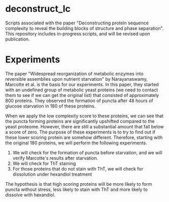 # deconstruct_lc
Scripts associated with the paper "Deconstructing protein sequence complexity to reveal the building blocks of structure and phase separation". This repository includes in-progress scripts, and will be revised upon publication.


# Experiments

The paper "Widespread reorganization of metabolic enzymes into reversible assemblies upon nutrient starvation" by Narayanaswamy, Marcotte et al. is the basis for our experiments. In this paper, they started with an undefined group of metabolic yeast proteins (we need to contact them to see if we can get the original list) that consisted of approximately 800 proteins. They observed the formation of puncta after 48 hours of glucose starvation in 180 of these proteins. 

When we apply the low complexity score to these proteins, we can see that the puncta forming proteins are significantly upshifted compared to the yeast proteome. However, there are still a substantial amount that fall below a score of zero. The purpose of these experiments is to try to find out if these lower scoring protein are somehow different. Therefore, starting with the original 180 proteins, we will perform the following experiments.

1. We will check for the formation of puncta before starvation, and we will verify Marcotte's results after starvation.
2. We will check for ThT staining
3. For those proteins that do not stain with ThT, we will check for dissolution under hexandiol treatment

The hypothesis is that high scoring proteins will be more likely to form puncta without stress, less likely to stain with ThT and more likely to dissolve with hexandiol.
